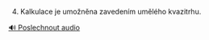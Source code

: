 
4. Kalkulace je umožněna zavedením umělého kvazitrhu.

[🔊 Poslechnout audio](/data/7-paragraphs/audio/chapter_141/para_004-4-Kalkulace-je-umonna-zavedenm-umlho-kvazitr.mp3)
